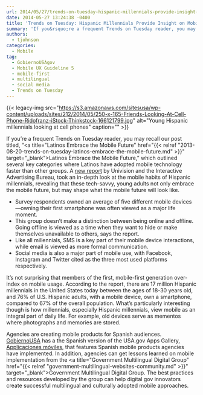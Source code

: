 ```yaml
---
url: 2014/05/27/trends-on-tuesday-hispanic-millennials-provide-insight-on-mobile-future.md
date: 2014-05-27 13:24:38 -0400
title: 'Trends on Tuesday: Hispanic Millennials Provide Insight on Mobile Future'
summary: 'If you&rsquo;re a frequent Trends on Tuesday reader, you may recall our post titled, &ldquo;Latinos Embrace the Mobile Future,&rdquo; which outlined several key categories where Latinos have adopted mobile technology faster than other groups. A new report by Univision and the Interactive Advertising Bureau, took an in-depth look at the mobile habits of Hispanic millennials,'
authors:
  - tjohnson
categories:
  - Mobile
tag:
  - GobiernoUSAgov
  - Mobile UX Guideline 5
  - mobile-first
  - multilingual
  - social media
  - Trends on Tuesday
---
```


{{< legacy-img src="https://s3.amazonaws.com/sitesusa/wp-content/uploads/sites/212/2014/05/250-x-165-Friends-Looking-At-Cell-Phone-Ridofranz-iStock-Thinkstock-166121799.jpg" alt="Young Hispanic millennials looking at cell phones" caption="" >}} 

If you’re a frequent Trends on Tuesday reader, you may recall our post titled, “<a title="Latinos Embrace the Mobile Future" href="{{< relref "2013-08-20-trends-on-tuesday-latinos-embrace-the-mobile-future.md" >}}" target="_blank">Latinos Embrace the Mobile Future</a>,” which outlined several key categories where Latinos have adopted mobile technology faster than other groups. A <a title="new report" href="http://www.mobilemarketer.com/cms/news/research/17535.html" target="_blank">new report</a> by Univision and the Interactive Advertising Bureau, took an in-depth look at the mobile habits of Hispanic millennials, revealing that these tech-savvy, young adults not only embrace the mobile future, but may shape what the mobile future will look like.

  * Survey respondents owned an average of five different mobile devices—owning their first smartphone was often viewed as a major life moment.
  * This group doesn’t make a distinction between being online and offline. Going offline is viewed as a time when they want to hide or make themselves unavailable to others, says the report.
  * Like all millennials, SMS is a key part of their mobile device interactions, while email is viewed as more formal communication.
  * Social media is also a major part of mobile use, with Facebook, Instagram and Twitter cited as the three most used platforms respectively.

It’s not surprising that members of the first, mobile-first generation over-index on mobile usage. According to the report, there are 17 million Hispanic millennials in the United States today between the ages of 18-30 years old, and 76% of U.S. Hispanic adults, with a mobile device, own a smartphone, compared to 67% of the overall population. What’s particularly interesting though is how millennials, especially Hispanic millennials, view mobile as an integral part of daily life. For example, old devices serve as mementos where photographs and memories are stored.

Agencies are creating mobile products for Spanish audiences. <a title="GobiernoUSA" href="http://www.usa.gov/gobiernousa/" target="_blank">GobiernoUSA</a> has a the Spanish version of the USA.gov Apps Gallery, <a href="http://apps.gobiernousa.gov/" target="_blank">Applicaciones móviles</a>, that features Spanish mobile products agencies have implemented. In addition, agencies can get lessons learned on mobile implementation from the <a title="Government Multilingual Digital Group" href="{{< relref "government-multilingual-websites-community.md" >}}" target="_blank">Government Multilingual Digital Group</a>. The best practices and resources developed by the group can help digital gov innovators create successful multilingual and culturally adopted mobile approaches.